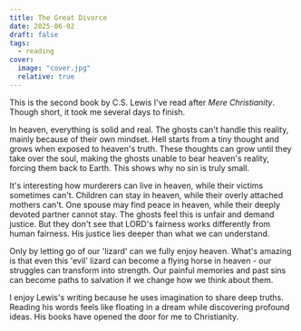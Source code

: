 ```yaml
--- 
title: The Great Divorce  
date: 2025-06-02  
draft: false 
tags:
  - reading
cover:
  image: "cover.jpg"
  relative: true
---   
```


This is the second book by C.S. Lewis I've read after *Mere Christianity*. Though short, it took me several days to finish.

In heaven, everything is solid and real. The ghosts can't handle this reality, mainly because of their own mindset. Hell starts from a tiny thought and grows when exposed to heaven's truth. These thoughts can grow until they take over the soul, making the ghosts unable to bear heaven's reality, forcing them back to Earth. This shows why no sin is truly small.

It's interesting how murderers can live in heaven, while their victims sometimes can't. Children can stay in heaven, while their overly attached mothers can't. One spouse may find peace in heaven, while their deeply devoted partner cannot stay. The ghosts feel this is unfair and demand justice. But they don't see that LORD's fairness works differently from human fairness. His justice lies deeper than what we can understand.

Only by letting go of our 'lizard' can we fully enjoy heaven. What's amazing is that even this 'evil' lizard can become a flying horse in heaven - our struggles can transform into strength. Our painful memories and past sins can become paths to salvation if we change how we think about them.

I enjoy Lewis's writing because he uses imagination to share deep truths. Reading his words feels like floating in a dream while discovering profound ideas. His books have opened the door for me to Christianity.
